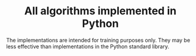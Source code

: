 <div align=center>

# All algorithms implemented in Python

</div>

The implementations are intended for training purposes only. They may be less effective than implementations in the Python standard library.
